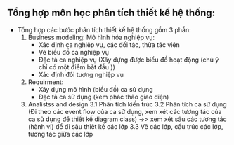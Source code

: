 ## Tổng hợp môn học phân tích thiết kế hệ thống:
- Tổng hợp các bước phân tích thiết kế hệ thống gồm 3 phần:
    1. Business modeling: Mô hình hóa nghiệp vụ:
        - Xác định ca nghiệp vụ, các đối tác, thừa tác viên
        - Vẽ biểu đồ ca nghiệp vụ
        - Đặc tả ca nghiệp vụ (Xây dựng được biểu đồ hoạt động (chú ý chỉ có một điểm bắt đầu ))
        - Xác định đối tượng nghiệp vụ
    2. Requirment:
        - Xây dựng mô hình (biểu đồ) ca sử dụng
        - Đặc tả ca sử dụng (kèm phác thảo giao diện)
    3. Analistss and design
        3.1  Phân tích kiến trúc
        3.2  Phân tích ca sử dụng (Đi theo các event flow của ca sử dụng, xem xét các tương tác của ca sử dụng để thiết kế diagram class) ->> xem xét sâu các tương tác (hành vi) để đi sâu thiêt kế các lớp
        3.3 Vẽ các lớp, cấu trúc các lớp, tương tác giữa các lớp